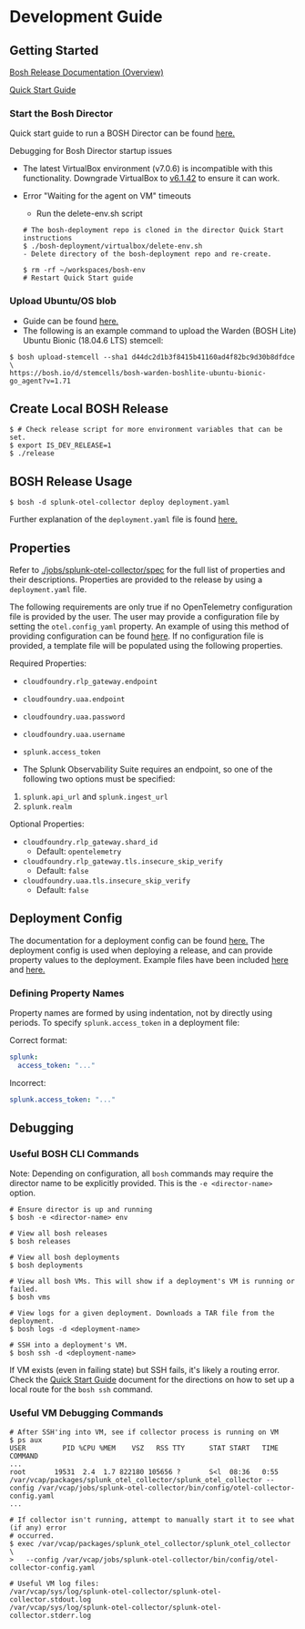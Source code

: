 # Development Guide

## Getting Started

[Bosh Release Documentation (Overview)](https://bosh.io/docs/create-release/)

[Quick Start Guide](https://bosh.io/docs/bosh-lite/)

### Start the Bosh Director

Quick start guide to run a BOSH Director can be found [here.](https://bosh.io/docs/quick-start/)

Debugging for Bosh Director startup issues

- The latest VirtualBox environment (v7.0.6) is incompatible with this
functionality. Downgrade VirtualBox to [v6.1.42](https://www.virtualbox.org/wiki/Download_Old_Builds_6_1) to
ensure it can work.

- Error "Waiting for the agent on VM" timeouts

    - Run the delete-env.sh script
    ```shell
    # The bosh-deployment repo is cloned in the director Quick Start instructions
    $ ./bosh-deployment/virtualbox/delete-env.sh
    - Delete directory of the bosh-deployment repo and re-create.
    ```

    ```shell
    $ rm -rf ~/workspaces/bosh-env
    # Restart Quick Start guide
    ```

### Upload Ubuntu/OS blob

- Guide can be found [here.](https://bosh.io/docs/uploading-stemcells/)
- The following is an example command to upload the Warden (BOSH Lite) Ubuntu Bionic (18.04.6 LTS) stemcell:

```shell
$ bosh upload-stemcell --sha1 d44dc2d1b3f8415b41160ad4f82bc9d30b8dfdce \
https://bosh.io/d/stemcells/bosh-warden-boshlite-ubuntu-bionic-go_agent?v=1.71
````

## Create Local BOSH Release

```shell
$ # Check release script for more environment variables that can be set.
$ export IS_DEV_RELEASE=1
$ ./release
```

## BOSH Release Usage

```shell
$ bosh -d splunk-otel-collector deploy deployment.yaml
```
Further explanation of the `deployment.yaml` file is found [here.](#deployment-config)

## Properties

Refer to [./jobs/splunk-otel-collector/spec](jobs/splunk-otel-collector/spec) for the full list of properties
and their descriptions. Properties are provided to the release by using a `deployment.yaml` file.

The following requirements are only true if no OpenTelemetry configuration file is provided
by the user. The user may provide a configuration file by setting the `otel.config_yaml` property.
An example of using this method of providing configuration can be found
[here](./example/custom_config_deployment.yaml).
If no configuration file is provided, a template file will be populated using the following properties.

Required Properties:

- `cloudfoundry.rlp_gateway.endpoint`
- `cloudfoundry.uaa.endpoint`
- `cloudfoundry.uaa.password`
- `cloudfoundry.uaa.username`
- `splunk.access_token`

- The Splunk Observability Suite requires an endpoint, so one of the following two options must be
  specified:
1) `splunk.api_url` and `splunk.ingest_url`
2) `splunk.realm`

Optional Properties:

- `cloudfoundry.rlp_gateway.shard_id`
    - Default: `opentelemetry`
- `cloudfoundry.rlp_gateway.tls.insecure_skip_verify`
    - Default: `false`
- `cloudfoundry.uaa.tls.insecure_skip_verify`
    - Default: `false`

## Deployment Config

The documentation for a deployment config can be found [here.](https://bosh.io/docs/manifest-v2/)
The deployment config is used when deploying a release, and can provide property values to the deployment.
Example files have been included [here](./example/deployment.yaml) and
[here.](./example/custom_config_deployment.yaml)

### Defining Property Names
Property names are formed by using indentation, not by directly using periods.
To specify `splunk.access_token` in a deployment file:

Correct format:
```yaml
splunk:
  access_token: "..."
```
Incorrect:
```yaml
splunk.access_token: "..."
```

## Debugging

### Useful BOSH CLI Commands
Note: Depending on configuration, all `bosh` commands may require the director name to be explicitly provided.
This is the `-e <director-name>` option.
```shell
# Ensure director is up and running
$ bosh -e <director-name> env

# View all bosh releases
$ bosh releases

# View all bosh deployments
$ bosh deployments

# View all bosh VMs. This will show if a deployment's VM is running or failed.
$ bosh vms

# View logs for a given deployment. Downloads a TAR file from the deployment.
$ bosh logs -d <deployment-name>

# SSH into a deployment's VM.
$ bosh ssh -d <deployment-name>
```
If VM exists (even in failing state) but SSH fails, it's likely a routing error.
Check the [Quick Start Guide](https://bosh.io/docs/bosh-lite/) document for the directions
on how to set up a local route for the `bosh ssh` command.

### Useful VM Debugging Commands

```shell
# After SSH'ing into VM, see if collector process is running on VM
$ ps aux
USER         PID %CPU %MEM    VSZ   RSS TTY      STAT START   TIME COMMAND
...
root       19531  2.4  1.7 822180 105656 ?       S<l  08:36   0:55 /var/vcap/packages/splunk_otel_collector/splunk_otel_collector --config /var/vcap/jobs/splunk-otel-collector/bin/config/otel-collector-config.yaml
...

# If collector isn't running, attempt to manually start it to see what (if any) error
# occurred.
$ exec /var/vcap/packages/splunk_otel_collector/splunk_otel_collector \
>   --config /var/vcap/jobs/splunk-otel-collector/bin/config/otel-collector-config.yaml

# Useful VM log files:
/var/vcap/sys/log/splunk-otel-collector/splunk-otel-collector.stdout.log
/var/vcap/sys/log/splunk-otel-collector/splunk-otel-collector.stderr.log
```
